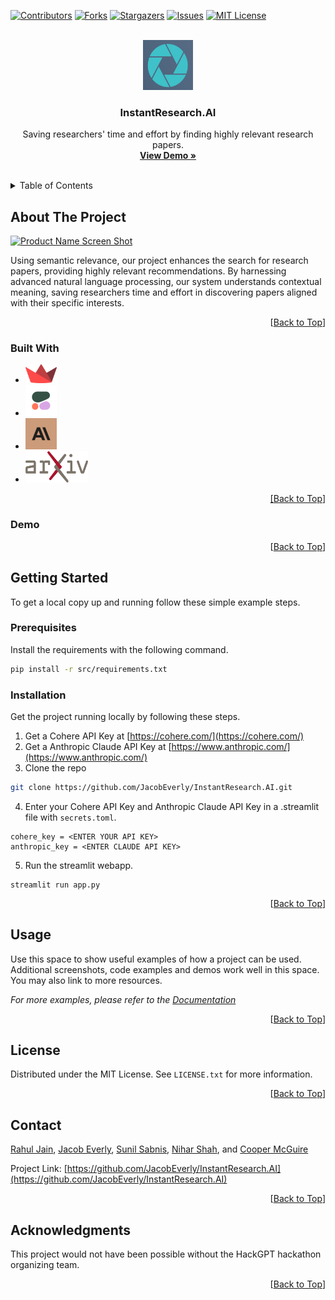 <a name="readme-top"></a>

[![Contributors][contributors-shield]][contributors-url]
[![Forks][forks-shield]][forks-url]
[![Stargazers][stars-shield]][stars-url]
[![Issues][issues-shield]][issues-url]
[![MIT License][license-shield]][license-url]


<!-- PROJECT LOGO -->
<br />
<div align="center">
  <a href="https://github.com/JacobEverly/InstantResearch.AI">
    <img src="images/logo2.png" alt="Logo" width="80" height="80">
  </a>

  <h3 align="center">InstantResearch.AI</h3>

  <p align="center">
    Saving researchers' time and effort by finding highly relevant research papers.
    <br />
    <a href="https://github.com/JacobEverly/InstantResearch.AI#demo"><strong>View Demo »</strong></a>
    <br />
    <br />
    </p>
</div>



<!-- TABLE OF CONTENTS -->
<details>
  <summary>Table of Contents</summary>
  <ol>
    <li>
      <a href="#about-the-project">About The Project</a>
      <ul>
        <li><a href="#built-with">Built With</a></li>
        <li><a href="#demo">Demo</a></li>
      </ul>
    </li>
    <li>
      <a href="#getting-started">Getting Started</a>
      <ul>
        <li><a href="#prerequisites">Prerequisites</a></li>
        <li><a href="#installation">Installation</a></li>
      </ul>
    </li>
    <li><a href="#usage">Usage</a></li>
    <li><a href="#license">License</a></li>
    <li><a href="#contact">Contact</a></li>
    <li><a href="#acknowledgments">Acknowledgments</a></li>
  </ol>
</details>



<!-- ABOUT THE PROJECT -->
## About The Project

[![Product Name Screen Shot][product-screenshot]](https://example.com)

Using semantic relevance, our project enhances the search for research papers, providing highly relevant recommendations. By harnessing advanced natural language processing, our system understands contextual meaning, saving researchers time and effort in discovering papers aligned with their specific interests.

<p align="right">[<a href="#readme-top">Back to Top</a>]</p>



### Built With

* <a href="https://streamlit.io/"><img src="images/streamlit.png" width="50" height="30"></a>
* <a href="https://cohere.com/"><img src="images/cohere.png" width="50" height="50"></a>
* <a href="https://www.anthropic.com/"><img src="images/anthropic.jpg" width="50" height="50"></a>
* <a href="https://arxiv.org/"><img src="images/arxiv.png" width="100" height="50">


<p align="right">[<a href="#readme-top">Back to Top</a>]</p>

### Demo




<p align="right">[<a href="#readme-top">Back to Top</a>]</p>

<!-- GETTING STARTED -->
## Getting Started

To get a local copy up and running follow these simple example steps.

### Prerequisites

Install the requirements with the following command.

```sh
pip install -r src/requirements.txt
```

### Installation

Get the project running locally by following these steps.

1. Get a Cohere API Key at [https://cohere.com/](https://cohere.com/)
2. Get a Anthropic Claude API Key at [https://www.anthropic.com/](https://www.anthropic.com/)
3. Clone the repo
  ```sh
  git clone https://github.com/JacobEverly/InstantResearch.AI.git
  ```
4. Enter your Cohere API Key and Anthropic Claude API Key in a .streamlit file with `secrets.toml`.
  ```
  cohere_key = <ENTER YOUR API KEY>
  anthropic_key = <ENTER CLAUDE API KEY>
  ```
5. Run the streamlit webapp.
  ```
  streamlit run app.py
  ```

<p align="right">[<a href="#readme-top">Back to Top</a>]</p>


<!-- USAGE EXAMPLES -->
## Usage

Use this space to show useful examples of how a project can be used. Additional screenshots, code examples and demos work well in this space. You may also link to more resources.

_For more examples, please refer to the [Documentation](https://example.com)_

<p align="right">[<a href="#readme-top">Back to Top</a>]</p>



<!-- LICENSE -->
## License

Distributed under the MIT License. See `LICENSE.txt` for more information.

<p align="right">[<a href="#readme-top">Back to Top</a>]</p>



<!-- CONTACT -->
## Contact

[Rahul Jain](https://github.com/jainr3), [Jacob Everly](https://github.com/mcguirecooper), [Sunil Sabnis](https://github.com/sunil-2000), [Nihar Shah](https://github.com/Nehharshah), and [Cooper McGuire](https://github.com/JacobEverly)

Project Link: [https://github.com/JacobEverly/InstantResearch.AI](https://github.com/JacobEverly/InstantResearch.AI)

<p align="right">[<a href="#readme-top">Back to Top</a>]</p>



<!-- ACKNOWLEDGMENTS -->
## Acknowledgments

This project would not have been possible without the HackGPT hackathon organizing team.

<p align="right">[<a href="#readme-top">Back to Top</a>]</p>



<!-- MARKDOWN LINKS & IMAGES -->
<!-- https://www.markdownguide.org/basic-syntax/#reference-style-links -->
[contributors-shield]: https://img.shields.io/github/contributors/JacobEverly/InstantResearch.AI.svg?style=for-the-badge
[contributors-url]: https://github.com/JacobEverly/InstantResearch.AI/graphs/contributors
[forks-shield]: https://img.shields.io/github/forks/JacobEverly/InstantResearch.AI.svg?style=for-the-badge
[forks-url]: https://github.com/JacobEverly/InstantResearch.AI/network/members
[stars-shield]: https://img.shields.io/github/stars/JacobEverly/InstantResearch.AI.svg?style=for-the-badge
[stars-url]: https://github.com/JacobEverly/InstantResearch.AI/stargazers
[issues-shield]: https://img.shields.io/github/issues/JacobEverly/InstantResearch.AI.svg?style=for-the-badge
[issues-url]: https://github.com/JacobEverly/InstantResearch.AI/issues
[license-shield]: https://img.shields.io/github/license/JacobEverly/InstantResearch.AI.svg?style=for-the-badge
[license-url]: https://github.com/JacobEverly/InstantResearch.AI/blob/master/LICENSE.txt
[product-screenshot]: images/screenshot.png
